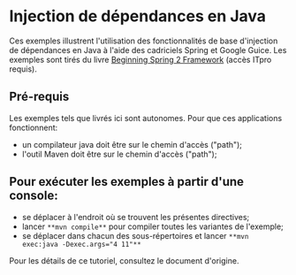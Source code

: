 # Injection de dépendances en Java

Ces exemples illustrent l'utilisation des fonctionnalités de base d'injection de dépendances en Java à l'aide des cadriciels Spring et Google Guice. Les exemples
sont tirés du livre [Beginning Spring 2 Framework](http://library.books24x7.com/book/id_22830/toc.asp?bookid=22830) (accès ITpro requis).

## Pré-requis

Les exemples tels que livrés ici sont autonomes. Pour que ces applications fonctionnent:
  * un compilateur java doit être sur le chemin d'accès ("path");
  * l'outil Maven doit être sur le chemin d'accès ("path");

## Pour exécuter les exemples à partir d'une console:
  * se déplacer à l'endroit où se trouvent les présentes directives;
  * lancer `**mvn compile**` pour compiler toutes les variantes de l'exemple;
  * se déplacer dans chacun des sous-répertoires et lancer `**mvn exec:java -Dexec.args="4 11"**`

Pour les détails de ce tutoriel, consultez le document d'origine.
